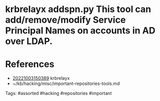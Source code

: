 # krbrelayx addspn.py This tool can add/remove/modify Service Principal Names on accounts in AD over LDAP.

# References
- [20221003150389](/zet/20221003150389/README.md) krbrelayx
- ~/kb/hacking/misc/important-repositories-tools.md

Tags:
    #assorted #hacking #repositories #important
